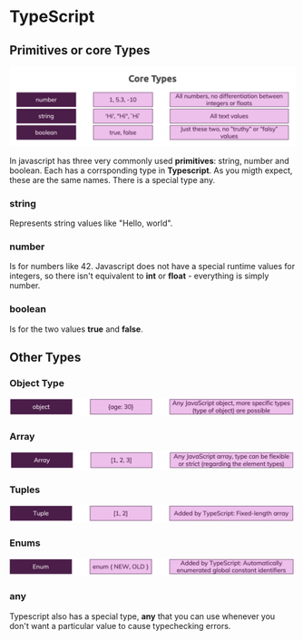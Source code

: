 # TypeScript

## Primitives or core Types

![Core Types](images/222711.png)

In javascript has three very commonly used **primitives**: string, number and boolean. Each has a corrsponding type in **Typescript**. As you migth expect, these are the same names. There is a special type any.

### string

Represents string values like "Hello, world".

### number

Is for numbers like 42. Javascript does not have a special runtime values for integers, so there isn't equivalent to **int** or **float** - everything is simply number.

### boolean

Is for the two values **true** and **false**.

## Other Types

### Object Type

![Object Type](images/231118.png)

### Array

![Array Type](images/224225.png)

### Tuples

![Tuple Type](images/224609.png)

### Enums

![Enum Type](images/224852.png)

### any

Typescript also has a special type, **any** that you can use whenever you don't want a particular value to cause typechecking errors.
